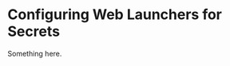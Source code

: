 [title]: # (Configuring Web Launchers for Secrets)
[tags]: # (XXX)
[priority]: # (4806)
# Configuring Web Launchers for Secrets
Something here.
